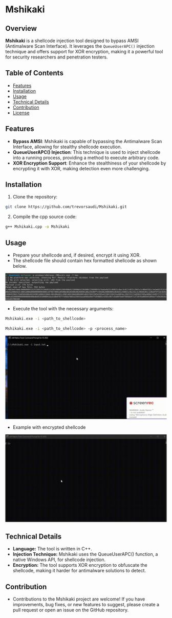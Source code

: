 # Mshikaki

## Overview
**Mshikaki** is a shellcode injection tool designed to bypass AMSI (Antimalware Scan Interface). It leverages the `QueueUserAPC()` injection technique and offers support for XOR encryption, making it a powerful tool for security researchers and penetration testers.

## Table of Contents
- [Features](#features)
- [Installation](#installation)
- [Usage](#usage)
- [Technical Details](#technical-details)
- [Contribution](#contribution)
- [License](#license)

## Features
- **Bypass AMSI**: Mshikaki is capable of bypassing the Antimalware Scan Interface, allowing for stealthy shellcode execution.
- **QueueUserAPC() Injection**: This technique is used to inject shellcode into a running process, providing a method to execute arbitrary code.
- **XOR Encryption Support**: Enhance the stealthiness of your shellcode by encrypting it with XOR, making detection even more challenging.

## Installation
1. Clone the repository:
```bash
git clone https://github.com/trevorsaudi/Mshikaki.git
```
2. Compile the cpp source code:
```bash
g++ Mshikaki.cpp -o Mshikaki
```

## Usage

- Prepare your shellcode and, if desired, encrypt it using XOR.
- The shellcode file should contain hex formatted shellcode as shown below.

![msfvenom](hex.png)

- Execute the tool with the necessary arguments:


```bash
Mshikaki.exe -i <path_to_shellcode> 
```

```bash
Mshikaki.exe -i <path_to_shellcode> -p <process_name>

```

![demo](demo.gif)

- Example with encrypted shellcode

![encrypted](demo1.gif)
## Technical Details

- **Language:** The tool is written in C++.
- **Injection Technique:** Mshikaki uses the QueueUserAPC() function, a native Windows API, for shellcode injection.
- **Encryption:** The tool supports XOR encryption to obfuscate the shellcode, making it harder for antimalware solutions to detect.

## Contribution

- Contributions to the Mshikaki project are welcome! If you have improvements, bug fixes, or new features to suggest, please create a pull request or open an issue on the GitHub repository.

